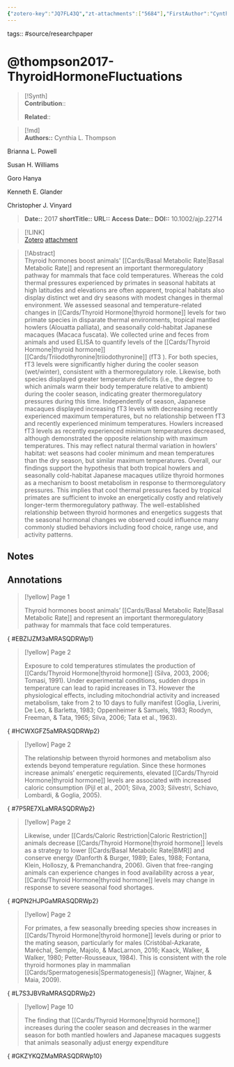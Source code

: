 ```yaml
---
{"zotero-key":"JQ7FL43Q","zt-attachments":["5684"],"FirstAuthor":"Cynthia L. Thompson","alias":["Thyroid hormone fluctuations indicate a thermoregulatory function in both a tropical (Alouatta palliata) and seasonally cold-habitat (Macaca fuscata) primate"],"citekey":"thompson2017-ThyroidHormoneFluctuations","tags":["Animals","Body","Temperature","Regulation","temperature","thermoregulation","Alouatta","Basal","Metabolism","energetics","Macaca","Seasons","Species","Specificity","Temperature","thermal","environment","thyroid","hormone","Thyroid","Hormones"],"year":2017,"Status":"Reading","dg-publish":true,"permalink":"/sources/research-papers/thompson2017-thyroid-hormone-fluctuations/","dgPassFrontmatter":true}
---
```


tags:: #source/researchpaper 

# @thompson2017-ThyroidHormoneFluctuations
  
>[!Synth]  
>**Contribution**:: 
>  
>**Related**:: 
>  

>[!md]  
> **Authors::** 
  Cynthia L. Thompson
> 
  Brianna L. Powell
> 
  Susan H. Williams
> 
  Goro Hanya
> 
  Kenneth E. Glander
> 
  Christopher J. Vinyard
> 
> **Date::** 2017
> **shortTitle::** 
> **URL::** 
> **Access Date::** 
> **DOI::** 10.1002/ajp.22714

> [!LINK]  
> [Zotero](zotero://select/library/items/JQ7FL43Q) [attachment](file:///Users/nathanmaxwell/Zotero/storage/MRASQDRW/thompson2017-ThyroidHormoneFluctuations.pdf)
  
> [!Abstract]  
> Thyroid hormones boost animals' [[Cards/Basal Metabolic Rate\|Basal Metabolic Rate]] and represent an important thermoregulatory pathway for mammals that face cold temperatures. Whereas the cold thermal pressures experienced by primates in seasonal habitats at high latitudes and elevations are often apparent, tropical habitats also display distinct wet and dry seasons with modest changes in thermal environment. We assessed seasonal and temperature-related changes in [[Cards/Thyroid Hormone\|thyroid hormone]] levels for two primate species in disparate thermal environments, tropical mantled howlers (Alouatta palliata), and seasonally cold-habitat Japanese macaques (Macaca fuscata). We collected urine and feces from animals and used ELISA to quantify levels of the [[Cards/Thyroid Hormone\|thyroid hormone]] [[Cards/Triiodothyronine\|triiodothyronine]] (fT3 ). For both species, fT3 levels were significantly higher during the cooler season (wet/winter), consistent with a thermoregulatory role. Likewise, both species displayed greater temperature deficits (i.e., the degree to which animals warm their body temperature relative to ambient) during the cooler season, indicating greater thermoregulatory pressures during this time. Independently of season, Japanese macaques displayed increasing fT3 levels with decreasing recently experienced maximum temperatures, but no relationship between fT3 and recently experienced minimum temperatures. Howlers increased fT3 levels as recently experienced minimum temperatures decreased, although demonstrated the opposite relationship with maximum temperatures. This may reflect natural thermal variation in howlers' habitat: wet seasons had cooler minimum and mean temperatures than the dry season, but similar maximum temperatures. Overall, our findings support the hypothesis that both tropical howlers and seasonally cold-habitat Japanese macaques utilize thyroid hormones as a mechanism to boost metabolism in response to thermoregulatory pressures. This implies that cool thermal pressures faced by tropical primates are sufficient to invoke an energetically costly and relatively longer-term thermoregulatory pathway. The well-established relationship between thyroid hormones and energetics suggests that the seasonal hormonal changes we observed could influence many commonly studied behaviors including food choice, range use, and activity patterns.

## Notes

## Annotations

> [!yellow] Page 1
> 
> Thyroid hormones boost animals’ [[Cards/Basal Metabolic Rate\|Basal Metabolic Rate]] and represent an important thermoregulatory pathway for mammals that face cold temperatures.
>
{ #EBZIJZM3aMRASQDRWp1}


> [!yellow] Page 2
> 
> Exposure to cold temperatures stimulates the production of [[Cards/Thyroid Hormone\|thyroid hormone]] (Silva, 2003, 2006; Tomasi, 1991). Under experimental conditions, sudden drops in temperature can lead to rapid increases in T3. However the physiological effects, including mitochondrial activity and increased metabolism, take from 2 to 10 days to fully manifest (Goglia, Liverini, De Leo, & Barletta, 1983; Oppenheimer & Samuels, 1983; Roodyn, Freeman, & Tata, 1965; Silva, 2006; Tata et al., 1963).
>
{ #HCWXGFZ5aMRASQDRWp2}


> [!yellow] Page 2
> 
> The relationship between thyroid hormones and metabolism also extends beyond temperature regulation. Since these hormones increase animals’ energetic requirements, elevated [[Cards/Thyroid Hormone\|thyroid hormone]] levels are associated with increased caloric consumption (Pijl et al., 2001; Silva, 2003; Silvestri, Schiavo, Lombardi, & Goglia, 2005).
>
{ #7P5RE7XLaMRASQDRWp2}


> [!yellow] Page 2
> 
> Likewise, under [[Cards/Caloric Restriction\|Caloric Restriction]] animals decrease [[Cards/Thyroid Hormone\|thyroid hormone]] levels as a strategy to lower [[Cards/Basal Metabolic Rate\|BMR]] and conserve energy (Danforth & Burger, 1989; Eales, 1988; Fontana, Klein, Holloszy, & Premanchandra, 2006). Given that free-ranging animals can experience changes in food availability across a year, [[Cards/Thyroid Hormone\|thyroid hormone]] levels may change in response to severe seasonal food shortages.
>
{ #QPN2HJPGaMRASQDRWp2}


> [!yellow] Page 2
> 
> For primates, a few seasonally breeding species show increases in [[Cards/Thyroid Hormone\|thyroid hormone]] levels during or prior to the mating season, particularly for males (Cristóbal-Azkarate, Maréchal, Semple, Majolo, & MacLarnon, 2016; Kaack, Walker, & Walker, 1980; Petter-Rousseaux, 1984). This is consistent with the role thyroid hormones play in mammalian [[Cards/Spermatogenesis\|Spermatogenesis]] (Wagner, Wajner, & Maia, 2009).
>
{ #L7S3JBVRaMRASQDRWp2}


> [!yellow] Page 10
> 
> The finding that [[Cards/Thyroid Hormone\|thyroid hormone]] increases during the cooler season and decreases in the warmer season for both mantled howlers and Japanese macaques suggests that animals seasonally adjust energy expenditure
>
{ #GKZYKQZMaMRASQDRWp10}

